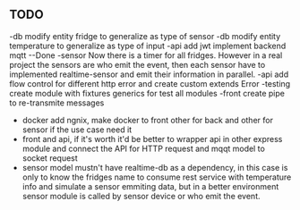 ## TODO
-db modify entity fridge to generalize as type of sensor
-db modify entity temperature to generalize as type of input
-api add jwt
implement backend mqtt --Done
-sensor Now there is a timer for all fridges. However in a real project the sensors are who emit the event, then each sensor have to implemented realtime-sensor and emit their information in parallel.
-api add flow control for different http error and create custom extends Error
-testing create module with fixtures generics for test all modules
-front create pipe to re-transmite messages
- docker add ngnix, make docker to front other for back and other for sensor if the use case need it
- front and api, if it's worth it'd be better to wrapper api in other express module and connect the API for HTTP request and mqqt model to socket request
- sensor model mustn't have realtime-db as a dependency, in this case is only to know the fridges name to consume rest service with temperature info and simulate a sensor emmiting data, but in a better environment sensor module is called by sensor device or who emit the event.
